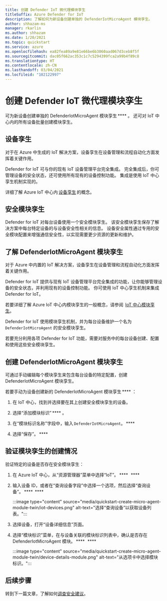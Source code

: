 ```yaml
---
title: 创建 Defender IoT 微代理模块孪生
titleSuffix: Azure Defender for IoT
description: 了解如何为新设备创建单独的 DefenderIotMicroAgent 模块孪生。
author: shhazam-ms
manager: rkarlin
ms.author: shhazam
ms.date: 1/20/2021
ms.topic: quickstart
ms.service: azure
ms.openlocfilehash: ea82fea89a9e81e66be6b3060aad067d3ceb8f5f
ms.sourcegitcommit: dac05f662ac353c1c7c5294399fca2a99b4f89c8
ms.translationtype: HT
ms.contentlocale: zh-CN
ms.lasthandoff: 03/04/2021
ms.locfileid: "102122997"
---
```

# <a name="create-a-defender-iot-micro-agent-module-twin"></a>创建 Defender IoT 微代理模块孪生 

可为新设备创建单独的 DefenderIotMicroAgent 模块孪生 **** 。 还可对 IoT 中心内的所有设备批量创建模块孪生。 

## <a name="device-twins"></a>设备孪生 

对于在 Azure 中生成的 IoT 解决方案，设备孪生在设备管理和流程自动化方面发挥着关键作用。 

Defender for IoT 可与你的现有 IoT 设备管理平台完全集成。 完全集成后，你可管理设备的安全状态，还可使用所有现有的设备控制功能。 集成是使用 IoT 中心孪生机制实现的。 

详细了解 Azure IoT 中心内 [设备孪生](../iot-hub/iot-hub-devguide-device-twins.md) 的概念。 

## <a name="security-module-twins"></a>安全模块孪生 

Defender for IoT 对每台设备使用一个安全模块孪生。 该安全模块孪生保存了解决方案中每台特定设备的与设备安全性相关的信息。 设备安全属性通过专用的安全模块配置来增强通信安全性，以实现需要更少资源的更新和维护。 

## <a name="understanding-defenderiotmicroagent-module-twins"></a>了解 DefenderIotMicroAgent 模块孪生 

对于 Azure 中内置的 IoT 解决方案，设备孪生在设备管理和流程自动化方面发挥着关键作用。

Defender for IoT 提供与现有 IoT 设备管理平台完全集成的功能，让你能够管理设备的安全状态，并利用现有的设备控制功能。 你可使用 IoT 中心孪生机制来集成 Defender for IoT。  

若要详细了解 Azure IoT 中心内模块孪生的一般概念，请参阅  [IoT 中心模块孪生](../iot-hub/iot-hub-devguide-module-twins.md)。

Defender for IoT 使用模块孪生机制，并为每台设备维护一个名为 `DefenderIotMicroAgent` 的安全模块孪生。 

若要充分利用各项 Defender for IoT 功能，需要对服务中的每台设备创建、配置和使用这些安全模块孪生。 

## <a name="create-defenderiotmicroagent-module-twin"></a>创建 DefenderIotMicroAgent 模块孪生 

可通过手动编辑每个模块孪生来包含每台设备的特定配置，创建 DefenderIotMicroAgent 模块孪生。 

若要手动为设备创建新的 DefenderIotMicroAgent 模块孪生 **** ： 

1. 在 IoT 中心，找到并选择要在其上创建安全模块孪生的设备。 

1. 选择“添加模块标识” **** 。 

1. 在“模块标识名称”字段中，输入 `DefenderIotMicroAgent`。 ****   

1. 选择“保存”。 **** 

## <a name="verify-the-creation-of-a-module-twin"></a>验证模块孪生的创建情况 

验证特定的设备是否存在安全模块孪生： 

1. 在 Azure IoT 中心，从“资源管理器”菜单中选择“IoT”。 ****   ****   

1. 输入设备 ID，或者在“查询设备字段”中选择一个选项，然后选择“查询设备”。 ****  ****  

    :::image type="content" source="media/quickstart-create-micro-agent-module-twin/iot-devices.png" alt-text="选择“查询设备”以获取设备列表。":::

1. 选择设备，打开“设备详细信息”页面。 

1. 选择“模块标识”菜单，在与设备关联的模块标识列表中，确认是否存在 DefenderIotMicroAgent 模块。 ****   ****  

    :::image type="content" source="media/quickstart-create-micro-agent-module-twin/device-details-module.png" alt-text="从选项卡中选择模块标识。":::

## <a name="next-steps"></a>后续步骤 

转到下一篇文章，了解如何[调查安全建议](quickstart-investigate-security-recommendations.md)。
